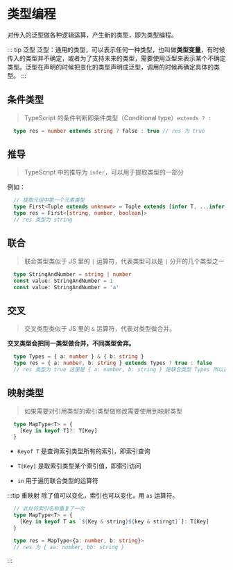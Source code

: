 # 类型编程

对传入的泛型做各种逻辑运算，产生新的类型，即为类型编程。

::: tip 泛型
泛型：通用的类型，可以表示任何一种类型，也叫做**类型变量**，有时候传入的类型并不确定，或者为了支持未来的类型，需要使用泛型来表示某个不确定类型。泛型在声明的时候把变化的类型声明成泛型，调用的时候再确定具体的类型。
:::

## 条件类型

> TypeScript 的条件判断即条件类型（Conditional type）`extends ? :`

```typescript
  type res = number extends string ? false : true // res 为 true
```

## 推导

> TypeScript 中的推导为 `infer`，可以用于提取类型的一部分

例如：

  ```typescript
    // 提取元组中第一个元素类型
    type First<Tuple extends unknown> = Tuple extends [infer T, ...infer Rest] ? T : never
    type res = First<[string, number, boolean]>
    // res 类型为 string
  ```

## 联合

> 联合类型类似于 JS 里的 `|` 运算符，代表类型可以是 `|` 分开的几个类型之一

  ```typescript
    type StringAndNumber = string | number
    const value: StringAndNumber = 1
    const value: StringAndNumber = 'a'
  ```

## 交叉

> 交叉类型类似于 JS 里的 `&` 运算符，代表对类型做合并。

**交叉类型会把同一类型做合并，不同类型舍弃。**

  ```typescript
    type Types = { a: number } & { b: string }
    type res = { a: number, b: string } extends Types ? true : false
    // res 类型为 true 这里是 { a: number, b: string } 是联合类型 Types 所以返回的类型为 true
  ```

## 映射类型

> 如果需要对引用类型的索引类型做修改需要使用到映射类型

```typescript
  type MapType<T> = {
    [Key in keyof T]?: T[Key]
  }
```

- `Keyof T`  是查询索引类型所有的索引，即索引查询

- `T[Key]` 是取索引类型某个索引值，即索引访问

- `in` 用于遍历联合类型的运算符

:::tip 重映射
除了值可以变化，索引也可以变化，用 `as` 运算符。

```typescript
  // 此处将索引名称重复了一次
  type MapType<T> = {
    [Key in keyof T as `${Key & string}${key & stirngt}`]: T[Key]
  }

  type res = MapType<{a: number, b: string}>
  // res 为 { aa: number, bb: string }
```
:::